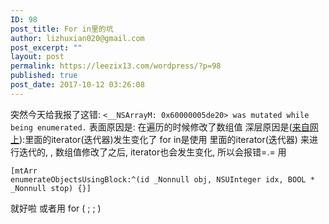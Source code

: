 ```yaml
---
ID: 98
post_title: For in里的坑
author: lizhuxian020@gmail.com
post_excerpt: ""
layout: post
permalink: https://leezix13.com/wordpress/?p=98
published: true
post_date: 2017-10-12 03:26:08
---
```

突然今天给我报了这错: `<__NSArrayM: 0x60000005de20> was mutated while being enumerated.` 表面原因是: 在遍历的时候修改了数组值 深层原因是([来自网上][1]):里面的iterator(迭代器)发生变化了 for in是使用 里面的iterator(迭代器) 来进行迭代的, , 数组值修改了之后, iterator也会发生变化, 所以会报错=.= 用 <pre class="line-numbers prism-highlight" data-start="1"><code class="language-null">[mtArr enumerateObjectsUsingBlock:^(id  _Nonnull obj, NSUInteger idx, BOOL * _Nonnull stop) {}]
</code></pre> 就好啦 或者用 for ( ; ; )

 [1]: http://www.jianshu.com/p/ad80d9443a92 "来自网上"